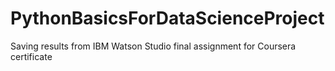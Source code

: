 # PythonBasicsForDataScienceProject

Saving results from IBM Watson Studio final assignment for Coursera certificate
